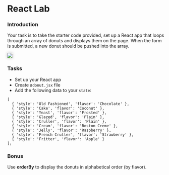 # React Lab

### Introduction

Your task is to take the starter code provided, set up a React app that loops through an array of donuts and displays them on the page. When the form is submitted, a new donut should be pushed into the array.

<img src="http://i.imgur.com/dqWWDeI.png" style="box-shadow: 0px 0px 10px 0px rgba(0,0,0,0.25);">

### Tasks

* Set up your React app
* Create a`donut.jsx` file
* Add the following data to your `state`:

```
[
  { 'style': 'Old Fashioned', 'flavor': 'Chocolate' },
  { 'style': 'Cake', 'flavor': 'Coconut' },
  { 'style': 'Yeast', 'flavor': 'Frosted' },
  { 'style': 'Glazed', 'flavor': 'Plain' },
  { 'style': 'Cruller', 'flavor': 'Plain' },
  { 'style': 'Cream', 'flavor': 'Boston Creme' },
  { 'style': 'Jelly', 'flavor': 'Raspberry' },
  { 'style': 'French Cruller', 'flavor': 'Strawberry' },
  { 'style': 'Fritter', 'flavor': 'Apple' }
];
```


### Bonus

Use **orderBy** to display the donuts in alphabetical order (by flavor).
